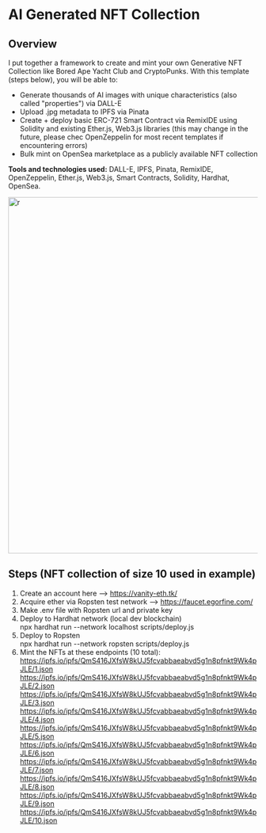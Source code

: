 # AI Generated NFT Collection

## Overview

I put together a framework to create and mint your own Generative NFT Collection like Bored Ape Yacht Club and CryptoPunks. With this template (steps below), you will be able to:

- Generate thousands of AI images with unique characteristics (also called "properties") via DALL-E
- Upload .jpg metadata to IPFS via Pinata
- Create + deploy basic ERC-721 Smart Contract via RemixIDE using Solidity and existing Ether.js, Web3.js libraries (this may change in the future, please chec OpenZeppelin for most recent templates if encountering errors)
- Bulk mint on OpenSea marketplace as a publicly available NFT collection

<strong>Tools and technologies used:</strong> DALL-E, IPFS, Pinata, RemixIDE, OpenZeppelin, Ether.js, Web3.js, Smart Contracts, Solidity, Hardhat, OpenSea.

<img width="720" alt="r" src="https://user-images.githubusercontent.com/63992417/210648234-5408dc64-6bdf-47fd-9496-73079ed1aa9b.png">


## Steps (NFT collection of size 10 used in example)
1. Create an account here --> https://vanity-eth.tk/
2. Acquire ether via Ropsten test network --> https://faucet.egorfine.com/
3. Make .env file with Ropsten url and private key
4. Deploy to Hardhat network (local dev blockchain) <br />
   npx hardhat run --network localhost scripts/deploy.js
5. Deploy to Ropsten <br />
   npx hardhat run --network ropsten scripts/deploy.js
6. Mint the NFTs at these endpoints (10 total): <br />
    https://ipfs.io/ipfs/QmS416JXfsW8kUJ5fcvabbaeabvd5g1n8pfnkt9Wk4pJLE/1.json
    https://ipfs.io/ipfs/QmS416JXfsW8kUJ5fcvabbaeabvd5g1n8pfnkt9Wk4pJLE/2.json
    https://ipfs.io/ipfs/QmS416JXfsW8kUJ5fcvabbaeabvd5g1n8pfnkt9Wk4pJLE/3.json
    https://ipfs.io/ipfs/QmS416JXfsW8kUJ5fcvabbaeabvd5g1n8pfnkt9Wk4pJLE/4.json
    https://ipfs.io/ipfs/QmS416JXfsW8kUJ5fcvabbaeabvd5g1n8pfnkt9Wk4pJLE/5.json
    https://ipfs.io/ipfs/QmS416JXfsW8kUJ5fcvabbaeabvd5g1n8pfnkt9Wk4pJLE/6.json
    https://ipfs.io/ipfs/QmS416JXfsW8kUJ5fcvabbaeabvd5g1n8pfnkt9Wk4pJLE/7.json
    https://ipfs.io/ipfs/QmS416JXfsW8kUJ5fcvabbaeabvd5g1n8pfnkt9Wk4pJLE/8.json
    https://ipfs.io/ipfs/QmS416JXfsW8kUJ5fcvabbaeabvd5g1n8pfnkt9Wk4pJLE/9.json
    https://ipfs.io/ipfs/QmS416JXfsW8kUJ5fcvabbaeabvd5g1n8pfnkt9Wk4pJLE/10.json
